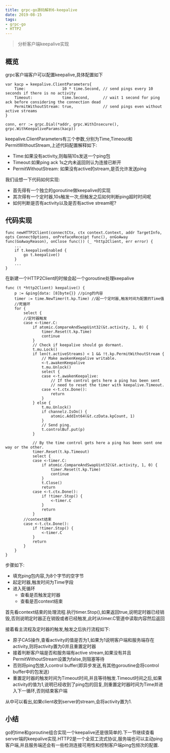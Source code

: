 ```yaml
---
title: grpc-go源码解析6-keepalive
date: 2019-08-15
tags: 
- grpc-go
- HTTP2
---
```


>分析客户端keepalive实现

## 概览

grpc客户端客户可以配置keepalive,具体配置如下
```
var kacp = keepalive.ClientParameters{
	Time:                10 * time.Second, // send pings every 10 seconds if there is no activity
	Timeout:             time.Second,      // wait 1 second for ping ack before considering the connection dead
	PermitWithoutStream: true,             // send pings even without active streams
}

conn, err := grpc.Dial(*addr, grpc.WithInsecure(), grpc.WithKeepaliveParams(kacp))
```

keepalive.ClientParameters有三个参数,分别为Time,Timeout和PermitWithoutStream,上述代码配置解释如下:
* Time:如果没有activity,则每隔10s发送一个ping包
* Timeout:如果ping ack 1s之内未返回则认为连接已断开
* PermitWithoutStream: 如果没有active的stream,是否允许发送ping

我们设想一下代码如何实现:

* 首先得有一个独立的goroutine做keepalive的实现
* 其次得有一个定时器,10s触发一次,但触发之后如何判断ping超时时间呢
* 如何判断是否有activity以及是否有active stream呢?

## 代码实现

```
func newHTTP2Client(connectCtx, ctx context.Context, addr TargetInfo, opts ConnectOptions, onPrefaceReceipt func(), onGoAway func(GoAwayReason), onClose func()) (_ *http2Client, err error) {
	...
	if t.keepaliveEnabled {
		go t.keepalive()
	}
	...
}
```
在新建一个HTTP2Client的时候会起一个goroutine处理keepalive

```
func (t *http2Client) keepalive() {
	p := &ping{data: [8]byte{}} //ping的内容
	timer := time.NewTimer(t.kp.Time) //起一个定时器,触发时间为配置的Time值
	//死循环
	for {
		select {
		//定时器触发
		case <-timer.C:
			if atomic.CompareAndSwapUint32(&t.activity, 1, 0) {
				timer.Reset(t.kp.Time)
				continue
			}
			// Check if keepalive should go dormant.
			t.mu.Lock()
			if len(t.activeStreams) < 1 && !t.kp.PermitWithoutStream {
				// Make awakenKeepalive writable.
				<-t.awakenKeepalive
				t.mu.Unlock()
				select {
				case <-t.awakenKeepalive:
					// If the control gets here a ping has been sent
					// need to reset the timer with keepalive.Timeout.
				case <-t.ctx.Done():
					return
				}
			} else {
				t.mu.Unlock()
				if channelz.IsOn() {
					atomic.AddInt64(&t.czData.kpCount, 1)
				}
				// Send ping.
				t.controlBuf.put(p)
			}

			// By the time control gets here a ping has been sent one way or the other.
			timer.Reset(t.kp.Timeout)
			select {
			case <-timer.C:
				if atomic.CompareAndSwapUint32(&t.activity, 1, 0) {
					timer.Reset(t.kp.Time)
					continue
				}
				t.Close()
				return
			case <-t.ctx.Done():
				if !timer.Stop() {
					<-timer.C
				}
				return
			}
		//context结束
		case <-t.ctx.Done():
			if !timer.Stop() {
				<-timer.C
			}
			return
		}
	}
}
```
步骤如下:
* 填充ping包内容,为8个字节的空字节
* 起定时器,触发时间为Time字段
* 进入死循环
	* 查看是否触发定时器
	* 查看是否context结束
	
首先看context结束的处理流程.执行timer.Stop(),如果返回true,说明定时器已经销毁,否则说明定时器正在销毁或者已经触发,此时从timer.C管道中读取内容然后返回

接着看主流程及定时器的触发,触发之后执行流程如下:

* 原子CAS操作,查看activity的值是否为1,如果为1说明客户端和服务端存在activity,则将activity置为0并且重置定时器
* 接着判断客户端是否和服务端有active stream,如果没有并且PermitWithoutStream设置为false,则阻塞等待
* 否则将ping包放入control buffer(即异步发送,有其他goroutine会将control buffer中的包发送)
* 重置定时器的触发时间为Timeout时间,并且等待触发.Timeout时间之后,如果activity的值为1,说明已经收到了ping包的回复,则重置定时器时间为Time并进入下一循环,否则结束客户端

从中可以看出,如果client收到server的stream,会将activity置为1.

## 小结

go的time和goroutine组合实现一个keepalive还是很简单的.下一节继续查看server端的keepalive实现.HTTP2是一个全双工流式协议,服务端也可以主动ping客户端,并且服务端还会有一些检测连接可用性和控制客户端ping包频次的配置.
